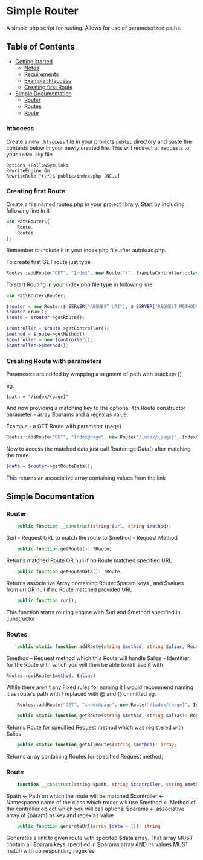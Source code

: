 # Simple Router

A simple php script for routing.
Allows for use of parameterized paths.

## Table of Contents

- [Getting started](#getting-started)
  - [Notes](#notes-1)
  - [Requirements](#requirements)
  - [Example .htaccess](#htaccess)
  - [Creating first Route](#creating-first-route)
- [Simple Documentation](#simple-documentation)
  - [Router](#router)
  - [Routes](#routes)
  - [Route](#route)

### htaccess

Create a new `.htaccess` file in your projects `public` directory and paste the contents below in your newly created file. This will redirect all requests to your `index.php` file

```
Options +FollowSymLinks
RewriteEngine On
RewriteRule ^(.*)$ public/index.php [NC,L]
```

### Creating first Route

Create a file named routes.php in your project library.
Start by including following line in it

```php
use Pat\Router\{
    Route,
    Routes
};

```

Remember to include it in your index.php file after autoload.php.

To create first GET route just type

```php
Routes::addRoute("GET", "Index", new Route("/", ExampleController::class, "index"));
```

To start Routing in your index.php file type in following line

```php
use Pat\Router\Router;

$router = new Router($_SERVER["REQUEST_URI"], $_SERVER["REQUEST_METHOD"]);
$router->run();
$route = $router->getRoute();

$controller = $route->getController();
$method = $route->getMethod();
$controller = new $controller();
$controller->$method();

```

### Creating Route with parameters

Parameters are added by wrapping a segment of path with brackets {}

eg.

```
$path = "/index/{page}"
```

And now providing a matching key to the optional 4th Route constructor parameter - array $params
and a regex as value.

Example - a GET Route with parameter {page}

```php
Routes::addRoute("GET", "Index@page", new Route("/index/{page}", IndexController::class, "page", ["page" => "/\d+/"));
```

Now to access the matched data just call Router::getData() after matching the route

```php
$data = $router->getRouteData();
```

This returns an associative array containing values from the link

## Simple Documentation

### Router

```php
    public function __construct(string $url, string $method);
```

$url - Request URL to match the route to
$method - Request Method

```php
    public function getRoute(): ?Route;
```

Returns matched Route OR null if no Route matched specified URL

```php
    public function getRouteData(): ?Route;
```

Returns associative Array containing Route::$param keys , and $values from url
OR null if no Route matched provided URL

```php
    public function run();
```

This function starts routing engine with $url and $method specified in constructor

### Routes

```php
    public static function addRoute(string $method, string $alias, Route $route);
```

$method - Request method which this Route will handle
$alias - Identifier for the Route with which you will then be able to retrieve it with

```php
Routes::getRoute($method, $alias)
```

While there aren't any Fixed rules for naming it
I would recommend naming it as route's path with / replaced with @ and {} ommitted
eg.

```php
    Routes::addRoute("GET", "index@page", new Route("/index/{page}", IndexController::class, "page", ["page" => "/\d+/"]););
```

```php
    public static function getRoute(string $method, string $alias): Route
```

Returns Route for specified Request method which was registered with $alias

```php
    public static function getAllRoutes(string $method): array;
```

Returns array containing Routes for specified Request method;

### Route

```php
    function __construct(string $path, string $controller, string $method, ?array $params = null);
```

$path <- Path on which the route will be matched
$controller <- Namespaced name of the class which router will use
$method <- Method of the controller object which you will call
optional $params <- associative array of {param} as key and regex as value

```php
    public function generateUrl(array $data = []): string
```

Generates a link to given route with specifed $data array.
That array MUST contain all $param keys specified in $params array
AND its values MUST match with corresponding regex'es
